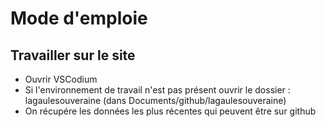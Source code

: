 # Mode d'emploie 

## Travailler sur le site

- Ouvrir VSCodium
- Si l'environnement de travail n'est pas présent ouvrir le dossier : lagaulesouveraine (dans Documents/github/lagaulesouveraine)
- On récupére les données les plus récentes qui peuvent être sur github
